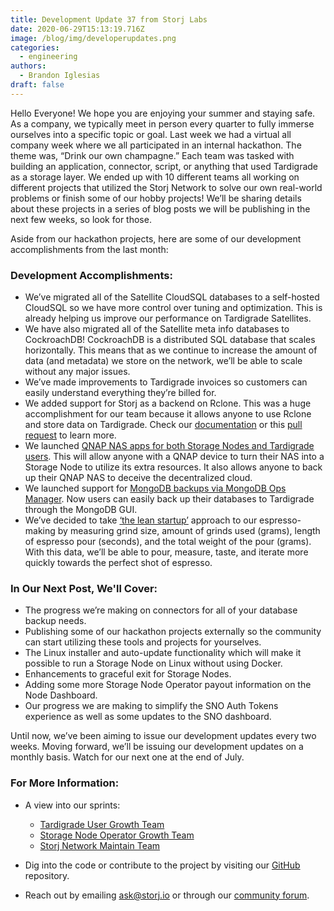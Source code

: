 ```yaml
---
title: Development Update 37 from Storj Labs
date: 2020-06-29T15:13:19.716Z
image: /blog/img/developerupdates.png
categories:
  - engineering
authors:
  - Brandon Iglesias
draft: false
---
```

Hello Everyone! We hope you are enjoying your summer and staying safe. As a company, we typically meet in person every quarter to fully immerse ourselves into a specific topic or goal. Last week we had a virtual all company week where we all participated in an internal hackathon. The theme was, “Drink our own champagne.” Each team was tasked with building an application, connector, script, or anything that used Tardigrade as a storage layer. We ended up with 10 different teams all working on different projects that utilized the Storj Network to solve our own real-world problems or finish some of our hobby projects! We’ll be sharing details about these projects in a series of blog posts we will be publishing in the next few weeks, so look for those.

Aside from our hackathon projects, here are some of our development accomplishments from the last month:

### Development Accomplishments:

* We’ve migrated all of the Satellite CloudSQL databases to a self-hosted CloudSQL so we have more control over tuning and optimization. This is already helping us improve our performance on Tardigrade Satellites.
* We have also migrated all of the Satellite meta info databases to CockroachDB! CockroachDB is a distributed SQL database that scales horizontally. This means that as we continue to increase the amount of data (and metadata) we store on the network, we’ll be able to scale without any major issues.
* We’ve made improvements to Tardigrade invoices so customers can easily understand everything they’re billed for.
* We added support for Storj as a backend on Rclone. This was a huge accomplishment for our team because it allows anyone to use Rclone and store data on Tardigrade. Check our [documentation](https://documentation.tardigrade.io/how-tos/sync-files-with-rclone) or this [pull request](https://github.com/rclone/rclone/pull/3699) to learn more.
* We launched [QNAP NAS apps for both Storage Nodes and Tardigrade users](https://storj.io/blog/2020/05/turn-your-qnap-device-into-a-storage-node-backup-your-nas-to-the-cloud/). This will allow anyone with a QNAP device to turn their NAS into a Storage Node to utilize its extra resources. It also allows anyone to back up their QNAP NAS to deceive the decentralized cloud.
* We launched support for [MongoDB backups via MongoDB Ops Manager](https://storj.io/blog/2020/06/storj-labs-partners-with-mongodb/). Now users can easily back up their databases to Tardigrade through the MongoDB GUI.
* We’ve decided to take [‘the lean startup’](http://theleanstartup.com/) approach to our espresso-making by measuring grind size, amount of grinds used (grams), length of espresso pour (seconds), and the total weight of the pour (grams). With this data, we’ll be able to pour, measure, taste, and iterate more quickly towards the perfect shot of espresso.

### In Our Next Post, We'll Cover:

* The progress we’re making on connectors for all of your database backup needs.
* Publishing some of our hackathon projects externally so the community can start utilizing these tools and projects for yourselves.
* The Linux installer and auto-update functionality which will make it possible to run a Storage Node on Linux without using Docker.
* Enhancements to graceful exit for Storage Nodes.
* Adding some more Storage Node Operator payout information on the Node Dashboard.
* Our progress we are making to simplify the SNO Auth Tokens experience as well as some updates to the SNO dashboard.

Until now, we’ve been aiming to issue our development updates every two weeks. Moving forward, we’ll be issuing our development updates on a monthly basis. Watch for our next one at the end of July.

### For More Information:

* A view into our sprints:

  * [Tardigrade User Growth Team](https://storjlabs.aha.io/published/70af3a68a53be05165a201b0d5fb9995?page=1)
  * [Storage Node Operator Growth Team](https://storjlabs.aha.io/published/f34da8a62ece8e183af5ceef0d55e82b?page=1)
  * [Storj Network Maintain Team](https://storjlabs.aha.io/published/56dfa608b6d83ef613bc6c4bfad96f10?page=1)
* Dig into the code or contribute to the project by visiting our [GitHub](https://github.com/storj/storj) repository.
* Reach out by emailing [ask@storj.io](mailto:ask@storj.io) or through our [community forum](https://forum.storj.io).